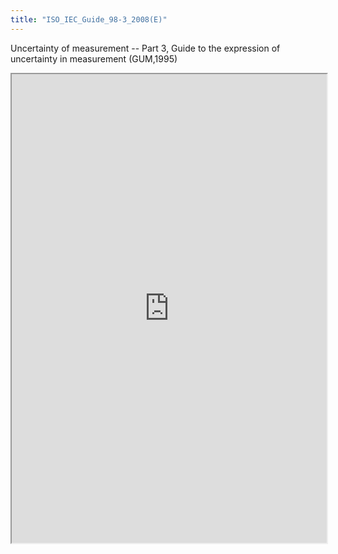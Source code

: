 ```yaml
---
title: "ISO_IEC_Guide_98-3_2008(E)"
---
```


Uncertainty of measurement -- Part 3, Guide to the expression of uncertainty in measurement (GUM,1995)

<iframe height="750" width="100%" src="https://ewelton.github.io/ktest/wiki.html#ISO_IEC_Guide_98-3_2008(E)"></iframe>
